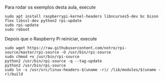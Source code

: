 Para rodar os exemplos desta aula, execute

```
sudo apt install raspberrypi-kernel-headers libncurses5-dev bc bison flex libssl-dev python2 rpi-update
sudo rpi-update
sudo reboot
```

Depois que o Raspberry Pi reiniciar, execute

```
sudo wget https://raw.githubusercontent.com/notro/rpi-source/master/rpi-source -O /usr/bin/rpi-source
sudo chmod +x /usr/bin/rpi-source
python2 /usr/bin/rpi-source -q --tag-update
python2 /usr/bin/rpi-source
sudo ln -s /usr/src/linux-headers-$(uname -r)/ /lib/modules/$(uname -r)/build
```
